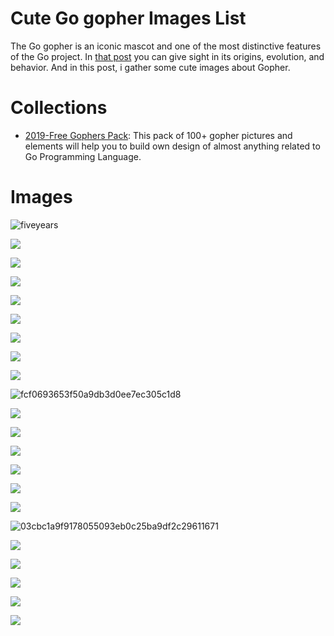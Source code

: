 # Cute Go gopher Images List

The Go gopher is an iconic mascot and one of the most distinctive features of the Go project. In [that post](https://blog.golang.org/gopher) you can give sight in its origins, evolution, and behavior. And in this post, i gather some cute images about Gopher.

# Collections

- [2019-Free Gophers Pack](https://github.com/MariaLetta/free-gophers-pack): This pack of 100+ gopher pictures and elements will help you to build own design of almost anything related to Go Programming Language.

# Images

![fiveyears](https://user-images.githubusercontent.com/5803001/38185442-a75b7dfc-3680-11e8-86af-2565496779fb.jpg)

![](http://colobu.com/images/logos/golang.png)

![](http://colobu.com/images/logos/golang1.png)

![](http://colobu.com/images/logos/golang2.png)

![](http://colobu.com/images/logos/golang3.png)

![](http://colobu.com/images/logos/golang4.png)

![](http://colobu.com/images/logos/golang5.png)

![](http://colobu.com/images/logos/golang6.png)

![](http://colobu.com/images/logos/golang7.png)

![fcf0693653f50a9db3d0ee7ec305c1d8](https://user-images.githubusercontent.com/5803001/38185302-1d77e17a-3680-11e8-95ab-c26053c180f6.png)

![](https://i.pinimg.com/originals/de/4d/af/de4daf20b7e43fc4bca3450d86a1a32c.png)

![](https://i.pinimg.com/originals/2c/ee/c5/2ceec58b62b9132d924948b5eb0e0d4f.jpg)

![](https://cdn.dribbble.com/users/135160/screenshots/1864294/fukuokago_01_1x.png)

![](https://i.pinimg.com/736x/24/43/6d/24436ddcba1c5c0c6453d34332182352.jpg)

![](https://i.pinimg.com/originals/88/1b/11/881b118ca4ddf4bd870847568637df36.png)

![](https://blog.golang.org/gophergala/fancygopher.jpg)

![03cbc1a9f9178055093eb0c25ba9df2c29611671](https://user-images.githubusercontent.com/5803001/38185480-cf3f299a-3680-11e8-8d5c-082580ad96eb.png)

![](https://encrypted-tbn0.gstatic.com/images?q=tbn:ANd9GcSsduVGQkzg6rvdVT7ErErVXw1o2ljhjcuEgtNFZuk4YCaKgKdZug)

![](https://encrypted-tbn0.gstatic.com/images?q=tbn:ANd9GcS51gl1YZOA7s1o0RECmm_hpfmPtwiP7ulRzneW2nDPCpPdEtKN)

![](https://encrypted-tbn0.gstatic.com/images?q=tbn:ANd9GcS5Ur032B58P6-QXrStO4n2FoHNwxUIZ8h9KBcuPIonzp5Hxqsu)

![](https://encrypted-tbn0.gstatic.com/images?q=tbn:ANd9GcT7IiiP4O53o8WS2Cj3wRylrYN0hAf9n7YIQGqKLmB-xSobHBxDGA)

![](https://encrypted-tbn0.gstatic.com/images?q=tbn:ANd9GcTRwtsRYv0wXI7Vl1470RfJPknvARk2gXXkXJtaW84q_om5ExNc)